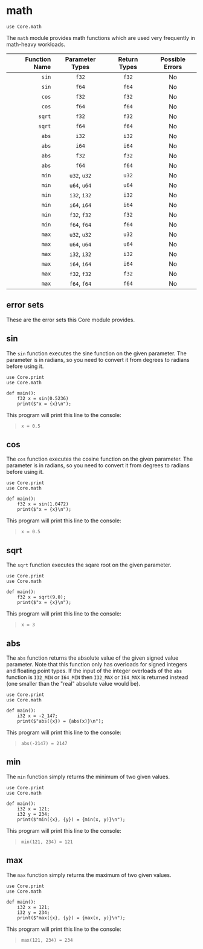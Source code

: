 # math

```ft
use Core.math
```

The `math` module provides math functions which are used very frequently in math-heavy workloads.

| Function Name | Parameter Types | Return Types | Possible Errors |
| ------------: | :-------------: | :----------: | :-------------: |
|         `sin` |      `f32`      |    `f32`     |       No        |
|         `sin` |      `f64`      |    `f64`     |       No        |
|         `cos` |      `f32`      |    `f32`     |       No        |
|         `cos` |      `f64`      |    `f64`     |       No        |
|        `sqrt` |      `f32`      |    `f32`     |       No        |
|        `sqrt` |      `f64`      |    `f64`     |       No        |
|         `abs` |      `i32`      |    `i32`     |       No        |
|         `abs` |      `i64`      |    `i64`     |       No        |
|         `abs` |      `f32`      |    `f32`     |       No        |
|         `abs` |      `f64`      |    `f64`     |       No        |
|         `min` |   `u32`, `u32`  |    `u32`     |       No        |
|         `min` |   `u64`, `u64`  |    `u64`     |       No        |
|         `min` |   `i32`, `i32`  |    `i32`     |       No        |
|         `min` |   `i64`, `i64`  |    `i64`     |       No        |
|         `min` |   `f32`, `f32`  |    `f32`     |       No        |
|         `min` |   `f64`, `f64`  |    `f64`     |       No        |
|         `max` |   `u32`, `u32`  |    `u32`     |       No        |
|         `max` |   `u64`, `u64`  |    `u64`     |       No        |
|         `max` |   `i32`, `i32`  |    `i32`     |       No        |
|         `max` |   `i64`, `i64`  |    `i64`     |       No        |
|         `max` |   `f32`, `f32`  |    `f32`     |       No        |
|         `max` |   `f64`, `f64`  |    `f64`     |       No        |

## error sets

These are the error sets this Core module provides.

## sin

The `sin` function executes the sine function on the given parameter. The parameter is in radians, so you need to convert it from degrees to radians before using it.

```ft
use Core.print
use Core.math

def main():
    f32 x = sin(0.5236)
    print($"x = {x}\n");
```

This program will print this line to the console:

> ```
> x = 0.5
> ```


## cos

The `cos` function executes the cosine function on the given parameter. The parameter is in radians, so you need to convert it from degrees to radians before using it.

```ft
use Core.print
use Core.math

def main():
    f32 x = sin(1.0472)
    print($"x = {x}\n");
```

This program will print this line to the console:

> ```
> x = 0.5
> ```

## sqrt

The `sqrt` function executes the sqare root on the given parameter.

```ft
use Core.print
use Core.math

def main():
    f32 x = sqrt(9.0);
    print($"x = {x}\n");
```

This program will print this line to the console:

> ```
> x = 3
> ```

## abs

The `abs` function returns the absolute value of the given signed value parameter. Note that this function only has overloads for signed integers and floating point types. If the input of the integer overloads of the `abs` function is `I32_MIN` or `I64_MIN` then `I32_MAX` or `I64_MAX` is returned instead (one smaller than the "real" absolute value would be).

```ft
use Core.print
use Core.math

def main():
    i32 x = -2_147;
    print($"abs({x}) = {abs(x)}\n");
```

This program will print this line to the console:

> ```
> abs(-2147) = 2147
> ```

## min

The `min` function simply returns the minimum of two given values.

```ft
use Core.print
use Core.math

def main():
    i32 x = 121;
    i32 y = 234;
    print($"min({x}, {y}) = {min(x, y)}\n");
```

This program will print this line to the console:

> ```
> min(121, 234) = 121
> ```

## max

The `max` function simply returns the maximum of two given values.

```ft
use Core.print
use Core.math

def main():
    i32 x = 121;
    i32 y = 234;
    print($"max({x}, {y}) = {max(x, y)}\n");
```

This program will print this line to the console:

> ```
> max(121, 234) = 234
> ```
